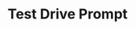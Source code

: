 ---
  id: "67896"
  fieldLayoutId: "89"
  uid: "a5f8df3b-5e7f-48fa-bcaf-2b5edb74e526"
  enabled: "1"
  archived: "0"
  dateCreated: "2019-05-30 05:15:04"
  dateUpdated: "2019-05-30 17:25:36"
  siteSettingsId: "67896"
  slug: "test-drive-prompt"
  siteId: "1"
  uri: "patterns/web/entry/test-drive-prompt"
  enabledForSite: "1"
  sectionId: "2"
  typeId: "2"
  authorId: "1"
  postDate: "2019-05-30 05:18:00"
  expiryDate: null
  contentId: "67887"
  title: "Test Drive Prompt"
  field_allColorsComputed: null
  field_allColorsComputedIllustration: null
  field_allColorsComputedThumbnail: null
  field_appDescription: null
  field_appDescriptionSentiment: null
  field_audio: "0"
  field_authorFaq: null
  field_bgThumbPosition: "left center"
  field_body: null
  field_captureSize: null
  field_categoriesRaw: "discoverability,visibility,just in time,inferring context,"
  field_categoryInPlainText: null
  field_coldThumbTransform: null
  field_colorPalette: null
  field_contributorName: null
  field_contributorUrl: null
  field_coverColor: null
  field_dominantColor: null
  field_externalContributor: "0"
  field_fetchWebsiteData: null
  field_fullName: null
  field_gfycatSource: null
  field_gif: "0"
  field_gumletUrl: null
  field_gumletUrlNoPreParse: null
  field_howHelps: "<p><strong>Discoverability, Visibility, Just in Time and Inferring Context</strong></p><p>TRED's goal at the start of the customer's journey is to ensure a smooth, positive experience between potential buyers and sellers. Test driving a car is for many people a critical moment to decide whether to buy a vehicle or not. </p><p>By creating mechanisms that increase the visibility of their features like scheduling a test drive, TRED is growing the possibility to enable positive interactions that can lead to a sale that is satisfactory to all the parties (TRED, buyer, and seller).</p><p>In this particular case, contextually showing the \"Schedule Test Drive\" prompt in the body of the chat (in response to trigger words like \"test drive\") not only creates a more direct path to the desired functionality but it also teaches unknowing customers about a helpful feature.</p><p>Fact: This solution got popular with the rise of chatbots. The goal of many of these chatbots is to extract context from the end-user and provide convenient options through a familiar interaction mechanic (typing text.) </p><p>An increasing number of chatbots are designed to show \"just in time\" call to actions that allow the end-user to take particular decisions that are relevant to the context of the typed conversation. </p><p>One notable example of this solution was the M virtual assistant by Facebook -<a href=\"https://en.wikipedia.org/wiki/M_(virtual_assistant)\">https://en.wikipedia.org/wiki/M_(virtual_assistant)</a>-</p>"
  field_howWorks: "<p>TRED is a peer to peer online used car marketplace that enables secure buying and selling of vehicles. The platform takes over the pain points of buying/selling a car (like paperwork and car history check) and provides features for discovery and communication.</p><p>One of those features is a secure, anonymous chat that allows buyers to make inquiries about listed cars. The platform also provides functionality that helps buyers and sellers to schedule test drives.</p><p>These two features are closely related, especially since it's likely that most buyers will first check with the seller before scheduling a test drive.</p><p>When the buyers mention \"test drive\" (and possibly other trigger words), the chat automatically prompts a call to action button in the body of the conversation that invites them to schedule a test drive.</p>"
  field_iconColors: null
  field_iconComputedColors: null
  field_illustrationSource: null
  field_imagePathRaw: "https://s3-us-west-2.amazonaws.com/waveguideio/captures/waves/IMG_3582.JPG"
  field_imageTextOcr: null
  field_depthArticleBody: null
  field_lpSentimentScore: null
  field_lpUrl: null
  field_mediaEmbed: null
  field_mobileId: null
  field_mobileShotSrc: null
  field_newsObject: null
  field_pageFetchJsonString: null
  field_patternSrc: "TRED"
  field_platformRaw: "Web"
  field_qualityDescription: null
  field_rawResponse: null
  field_readingDuration: null
  field_readingDurationSeconds: null
  field_readingEaseLevel: null
  field_readingEaseScore: null
  field_references: null
  field_screenshotColors: null
  field_screenshotComputedColors: null
  field_sourceFromArchive: null
  field_strategyDescription: null
  field_thumbColors: null
  field_thumbVideoUrl: null
  field_webDescription: null
  field_webTitle: null
  field_what: "<p>This is a pattern found in TRED (a used-car online market place). When a potential buyer is inquiring about a listed car and mentions \"test drive\" or similar terminology, the chat will prompt a \"Schedule Test Drive\" call to action.</p>"
  root: null
  lft: null
  rgt: null
  level: null
  structureId: null
  layout: layouts/post.njk
---